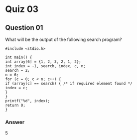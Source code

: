 Quiz 03
=======  

Question 01
-----------  
What will be the output of the following search program?  

`#include <stdio.h>`  

`int main() {`   
`int array[6] = {1, 2, 3, 2, 1, 2};`  
`int index = -1, search, index, c, n;`  
`search = 2;`  
`n = 6;`  
`for (c = 0; c < n; c++) {`  
`if (array[c] == search) { /* if required element found */`  
`index = c;`   
`}`  
`}`  
`printf("%d", index);`   
`return 0;`   
`}`  

### Answer  
5  
